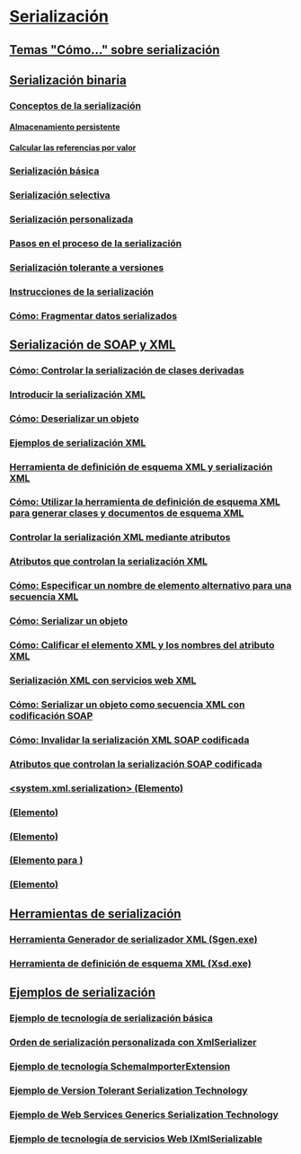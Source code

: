 # [Serialización](index.md)
## [Temas "Cómo…" sobre serialización](serialization-how-to-topics.md)
## [Serialización binaria](binary-serialization.md)
### [Conceptos de la serialización](serialization-concepts.md)
#### [Almacenamiento persistente](persistent-storage.md)
#### [Calcular las referencias por valor](marshal-by-value.md)
### [Serialización básica](basic-serialization.md)
### [Serialización selectiva](selective-serialization.md)
### [Serialización personalizada](custom-serialization.md)
### [Pasos en el proceso de la serialización](steps-in-the-serialization-process.md)
### [Serialización tolerante a versiones](version-tolerant-serialization.md)
### [Instrucciones de la serialización](serialization-guidelines.md)
### [Cómo: Fragmentar datos serializados](how-to-chunk-serialized-data.md)
## [Serialización de SOAP y XML](xml-and-soap-serialization.md)
### [Cómo: Controlar la serialización de clases derivadas](how-to-control-serialization-of-derived-classes.md)
### [Introducir la serialización XML](introducing-xml-serialization.md)
### [Cómo: Deserializar un objeto](how-to-deserialize-an-object.md)
### [Ejemplos de serialización XML](examples-of-xml-serialization.md)
### [Herramienta de definición de esquema XML y serialización XML](the-xml-schema-definition-tool-and-xml-serialization.md)
### [Cómo: Utilizar la herramienta de definición de esquema XML para generar clases y documentos de esquema XML](xml-schema-def-tool-gen.md)
### [Controlar la serialización XML mediante atributos](controlling-xml-serialization-using-attributes.md)
### [Atributos que controlan la serialización XML](attributes-that-control-xml-serialization.md)
### [Cómo: Especificar un nombre de elemento alternativo para una secuencia XML](how-to-specify-an-alternate-element-name-for-an-xml-stream.md)
### [Cómo: Serializar un objeto](how-to-serialize-an-object.md)
### [Cómo: Calificar el elemento XML y los nombres del atributo XML](how-to-qualify-xml-element-and-xml-attribute-names.md)
### [Serialización XML con servicios web XML](xml-serialization-with-xml-web-services.md)
### [Cómo: Serializar un objeto como secuencia XML con codificación SOAP](how-to-serialize-an-object-as-a-soap-encoded-xml-stream.md)
### [Cómo: Invalidar la serialización XML SOAP codificada](how-to-override-encoded-soap-xml-serialization.md)
### [Atributos que controlan la serialización SOAP codificada](attributes-that-control-encoded-soap-serialization.md)
### [<system.xml.serialization> (Elemento)](system-xml-serialization-element.md)
### [<dateTimeSerialization> (Elemento)](datetimeserialization-element.md)
### [<schemaImporterExtensions> (Elemento)](schemaimporterextensions-element.md)
### [<add> (Elemento para <xmlSchemaImporterExtensions>)](add-element-for-xmlschemaimporterextensions.md)
### [<xmlSerializer> (Elemento)](xmlserializer-element.md)
## [Herramientas de serialización](serialization-tools.md)
### [Herramienta Generador de serializador XML (Sgen.exe)](xml-serializer-generator-tool-sgen-exe.md)
### [Herramienta de definición de esquema XML (Xsd.exe)](xml-schema-definition-tool-xsd-exe.md)
## [Ejemplos de serialización](serialization-samples.md)
### [Ejemplo de tecnología de serialización básica](basic-serialization-technology-sample.md)
### [Orden de serialización personalizada con XmlSerializer](custom-serialization-order-with-xmlserializer.md)
### [Ejemplo de tecnología SchemaImporterExtension](schemaimporterextension-technology-sample.md)
### [Ejemplo de Version Tolerant Serialization Technology](version-tolerant-serialization-technology-sample.md)
### [Ejemplo de Web Services Generics Serialization Technology](web-services-generics-serialization-technology-sample.md)
### [Ejemplo de tecnología de servicios Web IXmlSerializable](web-services-ixmlserializable-technology-sample.md)
